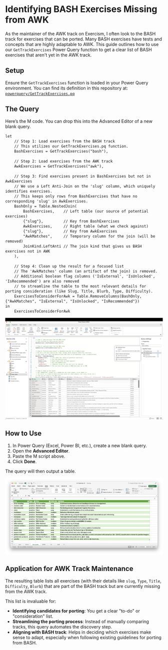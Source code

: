 # Identifying BASH Exercises Missing from AWK

As the maintainer of the AWK track on Exercism, I often look to the BASH track for exercises that can be ported.
Many BASH exercises have tests and concepts that are highly adaptable to AWK.
This guide outlines how to use our `GetTrackExercises` Power Query function to get a clear list of BASH exercises that aren't yet in the AWK track.

## Setup

Ensure the `GetTrackExercises` function is loaded in your Power Query environment. You can find its definition in this repository at:
[`powerquery/GetTrackExercises.pq`](src/exercism-api/GetTrackExercises.pq)

## The Query

Here’s the M code. You can drop this into the Advanced Editor of a new blank query.

```powerquery
let
    // Step 1: Load exercises from the BASH track
    // This utilizes our GetTrackExercises.pq function.
    BashExercises = GetTrackExercises("bash"),

    // Step 2: Load exercises from the AWK track
    AwkExercises = GetTrackExercises("awk"),

    // Step 3: Find exercises present in BashExercises but not in AwkExercises
    // We use a Left Anti-Join on the 'slug' column, which uniquely identifies exercises.
    // This keeps only rows from BashExercises that have no corresponding 'slug' in AwkExercises.
    BashOnly = Table.NestedJoin(
        BashExercises,    // Left table (our source of potential exercises)
        {"slug"},         // Key from BashExercises
        AwkExercises,     // Right table (what we check against)
        {"slug"},         // Key from AwkExercises
        "AwkMatches",     // Temporary column for the join (will be removed)
        JoinKind.LeftAnti // The join kind that gives us BASH exercises not in AWK
    ),

    // Step 4: Clean up the result for a focused list
    // The 'AwkMatches' column (an artifact of the join) is removed.
    // Additional boolean flag columns ('IsExternal', 'IsUnlocked', 'IsRecommended') are also removed
    // to streamline the table to the most relevant details for porting consideration (like Slug, Title, Blurb, Type, Difficulty).
    ExercisesToConsiderForAwk = Table.RemoveColumns(BashOnly, {"AwkMatches", "IsExternal", "IsUnlocked", "IsRecommended"})
in
    ExercisesToConsiderForAwk
```

![todo-awk-step2.png](assets/todo-awk-step2.png)

## How to Use

1.  In Power Query (Excel, Power BI, etc.), create a new blank query.
2.  Open the **Advanced Editor**.
3.  Paste the M script above.
4.  Click **Done**.

The query will then output a table.

![todo-awk-table.png](assets/todo-awk-table.png)

## Application for AWK Track Maintenance

The resulting table lists all exercises (with their details like `slug`, `Type`, `Title`, `Difficulty`, `Blurb`) that are part of the BASH track but are currently missing from the AWK track.

This list is invaluable for:
* **Identifying candidates for porting**: You get a clear "to-do" or "consideration" list.
* **Streamlining the porting process**: Instead of manually comparing tracks, this query automates the discovery step.
* **Aligning with BASH track**: Helps in deciding which exercises make sense to adapt, especially when following existing guidelines for porting from BASH.


